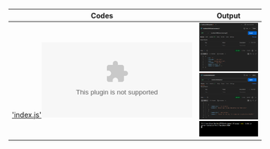 | Codes | Output |
|-------|--------|
|['index.js'](./Codes/index.js)!['myapp.zip.js'](./Codes/myapp.zip)|![1.png](./Outputs/1.png)![2.png](./Outputs/2.png)![3.png](./Outputs/3.png)|


